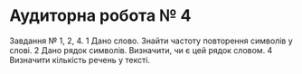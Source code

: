 # Аудиторна робота № 4
Завдання № 1, 2, 4.
1 Дано слово. Знайти частоту повторення символів у слові.
2 Дано рядок символів. Визначити, чи є цей рядок словом.
4 Визначити кількість речень у тексті.

